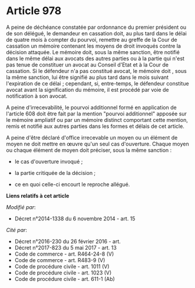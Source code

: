 # Article 978

A peine de déchéance constatée par ordonnance du premier président ou de son délégué, le demandeur en cassation doit, au plus
tard dans le délai de quatre mois à compter du pourvoi, remettre au greffe de la Cour de cassation un mémoire contenant les
moyens de droit invoqués contre la décision attaquée. Le mémoire doit, sous la même sanction, être notifié dans le même délai
aux avocats des autres parties ou à la partie qui n'est pas tenue de constituer un avocat au Conseil d'Etat et à la Cour de
cassation. Si le défendeur n'a pas constitué avocat, le mémoire doit , sous la même sanction, lui être signifié au plus tard
dans le mois suivant l'expiration de ce délai ; cependant, si, entre-temps, le défendeur constitue avocat avant la
signification du mémoire, il est procédé par voie de notification à son avocat.

A peine d'irrecevabilité, le pourvoi additionnel formé en application de l'article 608 doit être fait par la mention "pourvoi
additionnel" apposée sur le mémoire ampliatif ou par un mémoire distinct comportant cette mention, remis et notifié aux
autres parties dans les formes et délais de cet article.

A peine d'être déclaré d'office irrecevable un moyen ou un élément de moyen ne doit mettre en œuvre qu'un seul cas
d'ouverture. Chaque moyen ou chaque élément de moyen doit préciser, sous la même sanction : 

- le cas d'ouverture invoqué ; 

- la partie critiquée de la décision ; 

- ce en quoi celle-ci encourt le reproche allégué.

**Liens relatifs à cet article**

_Modifié par_:

  - Décret n°2014-1338 du 6 novembre 2014 - art. 15

_Cité par_:

  - Décret n°2016-230 du 26 février 2016 - art.
  - Décret n°2017-823 du 5 mai 2017 - art. 13
  - Code de commerce - art. R464-24-8 (V)
  - Code de commerce - art. R483-9 (V)
  - Code de procédure civile - art. 1011 (V)
  - Code de procédure civile - art. 1023 (V)
  - Code de procédure civile - art. 611-1 (Ab)
